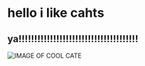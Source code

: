# hello i like cahts
## ya!!!!!!!!!!!!!!!!!!!!!!!!!!!!!!!!!!!!!!
![IMAGE OF COOL CATE](https://cdn.discordapp.com/attachments/780866026966483005/839620368801202206/image01.png)
